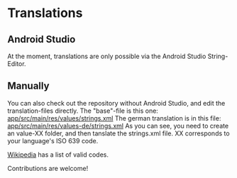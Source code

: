 # Translations


## Android Studio
At the moment, translations are only possible via the Android Studio String-Editor.


## Manually

You can also check out the repository without Android Studio, and edit the translation-files directly.
The "base"-file is this one: [app/src/main/res/values/strings.xml](https://github.com/newhinton/Round-Sync/blob/master/app/src/main/res/values/strings.xml)
The german translation is in this file: [app/src/main/res/values-de/strings.xml](https://github.com/newhinton/Round-Sync/blob/master/app/src/main/res/values-de/strings.xml)
As you can see, you need to create an value-XX folder, and then tanslate the strings.xml file. XX corresponds to your language's ISO 639 code.

[Wikipedia](https://en.wikipedia.org/wiki/List_of_ISO_639_language_codes) has a list of valid codes.


Contributions are welcome!